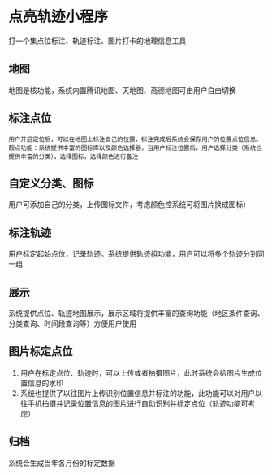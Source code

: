 # 点亮轨迹小程序
 打一个集点位标注、轨迹标注、图片打卡的地理信息工具

## 地图
   地图是核功能，系统内置腾讯地图、天地图、高德地图可由用户自由切换
## 标注点位
    用户开启定位后，可以在地图上标注自己的位置，标注完成后系统会保存用户的位置点位信息。靓点功能：系统提供丰富的图标库以及颜色选择器，当用户标注位置后，用户选择分类（系统也提供丰富的分类），选择图标，选择颜色进行备注
## 自定义分类、图标
   用户可添加自己的分类，上传图标文件，考虑颜色控系统可将图片换成图标）
## 标注轨迹
   用户标定起始点位，记录轨迹。系统提供轨迹组功能，用户可以将多个轨迹分到同一组
## 展示
   系统提供点位、轨迹地图展示，展示区域将提供丰富的查询功能（地区条件查询、分类查询、时间段查询等）方便用户使用
## 图片标定点位
  1. 用户在标定点位、轨迹时，可以上传或者拍摄图片，此时系统会给图片生成位置信息的水印
  2. 系统也提供了以往图片上传识别位置信息并标注的功能，此功能可以对用户以往手机拍摄并记录位置信息的图片进行自动识别并标定点位（轨迹功能可考虑）

## 归档
  系统会生成当年各月份的标定数据

